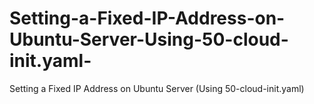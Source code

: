 # Setting-a-Fixed-IP-Address-on-Ubuntu-Server-Using-50-cloud-init.yaml-
Setting a Fixed IP Address on Ubuntu Server (Using 50-cloud-init.yaml)
